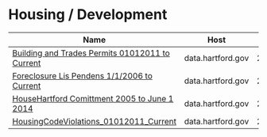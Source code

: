 # Housing / Development

Name | Host | Published
---- | ---- | ---------
[Building and Trades Permits 01012011 to Current](../datasets/p2vw-4aab.md) | data.hartford.gov | 2016&#x2011;11&#x2011;22
[Foreclosure Lis Pendens 1/1/2006 to Current](../datasets/fz26-vcxr.md) | data.hartford.gov | 2015&#x2011;06&#x2011;02
[HouseHartford Comittment 2005 to June 1 2014](../datasets/62ub-3292.md) | data.hartford.gov | 2014&#x2011;06&#x2011;03
[HousingCodeViolations_01012011_Current](../datasets/86ax-cfey.md) | data.hartford.gov | 2016&#x2011;12&#x2011;14

